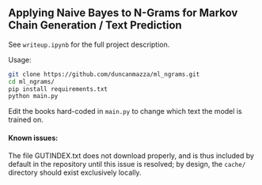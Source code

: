 ## Applying Naive Bayes to N-Grams for Markov Chain Generation / Text Prediction
See `writeup.ipynb` for the full project description.

Usage:
```bash
git clone https://github.com/duncanmazza/ml_ngrams.git
cd ml_ngrams/
pip install requirements.txt
python main.py
```

Edit the books hard-coded in `main.py` to change which text the model is trained on.

#### Known issues:
The file GUTINDEX.txt does not download properly, and is thus included by default in the repository until this issue is resolved; by design, the `cache/` directory should exist exclusively locally.